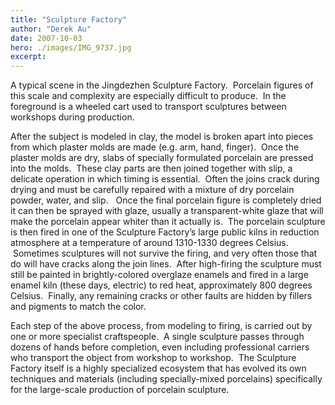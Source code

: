 ```yaml
---
title: "Sculpture Factory"
author: "Derek Au"
date: 2007-10-03
hero: ./images/IMG_9737.jpg
excerpt: 
---
```


A typical scene in the Jingdezhen Sculpture Factory.  Porcelain figures of this scale and complexity are especially difficult to produce.  In the foreground is a wheeled cart used to transport sculptures between workshops during production.

After the subject is modeled in clay, the model is broken apart into pieces from which plaster molds are made (e.g. arm, hand, finger).  Once the plaster molds are dry, slabs of specially formulated porcelain are pressed into the molds.  These clay parts are then joined together with slip, a delicate operation in which timing is essential.  Often the joins crack during drying and must be carefully repaired with a mixture of dry porcelain powder, water, and slip.   Once the final porcelain figure is completely dried it can then be sprayed with glaze, usually a transparent-white glaze that will make the porcelain appear whiter than it actually is.  The porcelain sculpture is then fired in one of the Sculpture Factory’s large public kilns in reduction atmosphere at a temperature of around 1310-1330 degrees Celsius.  Sometimes sculptures will not survive the firing, and very often those that do will have cracks along the join lines.  After high-firing the sculpture must still be painted in brightly-colored overglaze enamels and fired in a large enamel kiln (these days, electric) to red heat, approximately 800 degrees Celsius.  Finally, any remaining cracks or other faults are hidden by fillers and pigments to match the color.

Each step of the above process, from modeling to firing, is carried out by one or more specialist craftspeople.  A single sculpture passes through dozens of hands before completion, even including professional carriers who transport the object from workshop to workshop.  The Sculpture Factory itself is a highly specialized ecosystem that has evolved its own techniques and materials (including specially-mixed porcelains) specifically for the large-scale production of porcelain sculpture.
